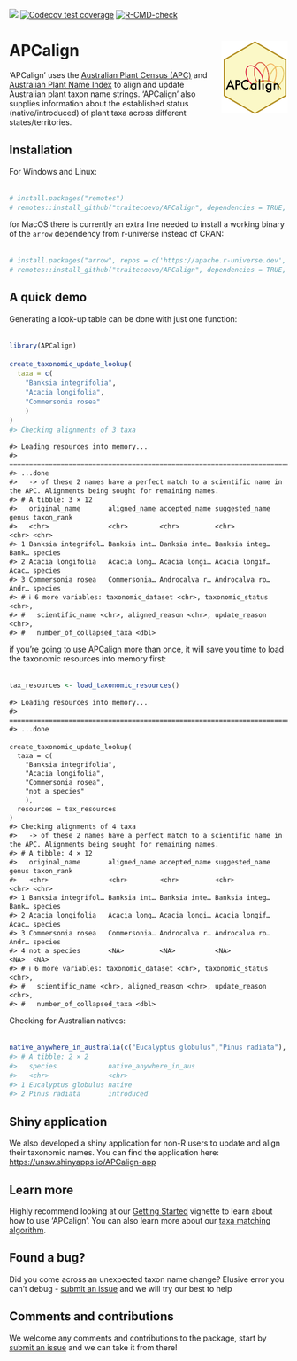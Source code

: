 
<!-- README.md is generated from README.Rmd. Please edit that file -->
<!-- badges: start -->

[![](https://img.shields.io/badge/lifecycle-experimental-orange.svg)](https://lifecycle.r-lib.org/articles/stages.html#experimental)
[![Codecov test
coverage](https://codecov.io/gh/traitecoevo/APCalign/branch/master/graph/badge.svg)](https://app.codecov.io/gh/traitecoevo/APCalign?branch=master)
[![R-CMD-check](https://github.com/traitecoevo/APCalign/actions/workflows/R-CMD-check.yaml/badge.svg)](https://github.com/traitecoevo/APCalign/actions/workflows/R-CMD-check.yaml)
<!-- badges: end -->

# APCalign <img src="man/figures/APCalign_hex_2.svg" align="right" width="120"/>

‘APCalign’ uses the [Australian Plant Census
(APC)](https://biodiversity.org.au/nsl/services/search/taxonomy) and
[Australian Plant Name
Index](https://biodiversity.org.au/nsl/services/search/names) to align
and update Australian plant taxon name strings. ‘APCalign’ also supplies
information about the established status (native/introduced) of plant
taxa across different states/territories.

## Installation

For Windows and Linux:

``` r

# install.packages("remotes")
# remotes::install_github("traitecoevo/APCalign", dependencies = TRUE, upgrade = "ask")
```

for MacOS there is currently an extra line needed to install a working
binary of the `arrow` dependency from r-universe instead of CRAN:

``` r

# install.packages("arrow", repos = c('https://apache.r-universe.dev', 'https://cloud.r-project.org'))
# remotes::install_github("traitecoevo/APCalign", dependencies = TRUE, upgrade = "ask")
```

## A quick demo

Generating a look-up table can be done with just one function:

``` r

library(APCalign)

create_taxonomic_update_lookup( 
  taxa = c(
    "Banksia integrifolia",
    "Acacia longifolia",
    "Commersonia rosea"
    )
)
#> Checking alignments of 3 taxa
```

    #> Loading resources into memory...
    #> ================================================================================================================================================================
    #> ...done
    #>   -> of these 2 names have a perfect match to a scientific name in the APC. Alignments being sought for remaining names.
    #> # A tibble: 3 × 12
    #>   original_name       aligned_name accepted_name suggested_name genus taxon_rank
    #>   <chr>               <chr>        <chr>         <chr>          <chr> <chr>     
    #> 1 Banksia integrifol… Banksia int… Banksia inte… Banksia integ… Bank… species   
    #> 2 Acacia longifolia   Acacia long… Acacia longi… Acacia longif… Acac… species   
    #> 3 Commersonia rosea   Commersonia… Androcalva r… Androcalva ro… Andr… species   
    #> # ℹ 6 more variables: taxonomic_dataset <chr>, taxonomic_status <chr>,
    #> #   scientific_name <chr>, aligned_reason <chr>, update_reason <chr>,
    #> #   number_of_collapsed_taxa <dbl>

if you’re going to use APCalign more than once, it will save you time to
load the taxonomic resources into memory first:

``` r

tax_resources <- load_taxonomic_resources()
```

    #> Loading resources into memory...
    #> ================================================================================================================================================================
    #> ...done

    create_taxonomic_update_lookup( 
      taxa = c(
        "Banksia integrifolia",
        "Acacia longifolia",
        "Commersonia rosea",
        "not a species"
        ),
      resources = tax_resources
    )
    #> Checking alignments of 4 taxa
    #>   -> of these 2 names have a perfect match to a scientific name in the APC. Alignments being sought for remaining names.
    #> # A tibble: 4 × 12
    #>   original_name       aligned_name accepted_name suggested_name genus taxon_rank
    #>   <chr>               <chr>        <chr>         <chr>          <chr> <chr>     
    #> 1 Banksia integrifol… Banksia int… Banksia inte… Banksia integ… Bank… species   
    #> 2 Acacia longifolia   Acacia long… Acacia longi… Acacia longif… Acac… species   
    #> 3 Commersonia rosea   Commersonia… Androcalva r… Androcalva ro… Andr… species   
    #> 4 not a species       <NA>         <NA>          <NA>           <NA>  <NA>      
    #> # ℹ 6 more variables: taxonomic_dataset <chr>, taxonomic_status <chr>,
    #> #   scientific_name <chr>, aligned_reason <chr>, update_reason <chr>,
    #> #   number_of_collapsed_taxa <dbl>

Checking for Australian natives:

``` r

native_anywhere_in_australia(c("Eucalyptus globulus","Pinus radiata"), resources = tax_resources)
#> # A tibble: 2 × 2
#>   species             native_anywhere_in_aus
#>   <chr>               <chr>                 
#> 1 Eucalyptus globulus native                
#> 2 Pinus radiata       introduced
```

## Shiny application

We also developed a shiny application for non-R users to update and
align their taxonomic names. You can find the application here:
<https://unsw.shinyapps.io/APCalign-app>

## Learn more

Highly recommend looking at our [Getting
Started](https://traitecoevo.github.io/APCalign/articles/APCalign.html)
vignette to learn about how to use ‘APCalign’. You can also learn more
about our [taxa matching
algorithm](https://traitecoevo.github.io/APCalign/articles/updating-taxon-names.html).

## Found a bug?

Did you come across an unexpected taxon name change? Elusive error you
can’t debug - [submit an
issue](https://github.com/traitecoevo/APCalign/issues) and we will try
our best to help

## Comments and contributions

We welcome any comments and contributions to the package, start by
[submit an issue](https://github.com/traitecoevo/APCalign/issues) and we
can take it from there!
